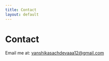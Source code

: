 ```yaml
---
title: Contact
layout: default
---
```


# Contact

Email me at: <a href="mailto:vanshikasachdevaaa12@gmail.com">vanshikasachdevaaa12@gmail.com</a>
